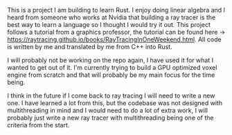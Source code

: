 This is a project I am building to learn Rust. 
I enjoy doing linear algebra and I heard from someone who works at Nvidia that building a ray tracer is the best way to learn a language so I thought I would try it out.
This project follows a tutorial from a graphics professor, the tutorial can be found here -> https://raytracing.github.io/books/RayTracingInOneWeekend.html.
All code is written by me and translated by me from C++ into Rust.

I will probably not be working on the repo again, I have used it for what I wanted to get out of it. I'm currently trying to build a GPU optimized voxel engine from scratch and that will probably be my main focus for the time being. 

I think in the future if I come back to ray tracing I will need to write a new one. I have learned a lot from this, but the codebase was not designed with multithreading in mind and I would need to do a lot of extra work, I will probably just write a new ray tracer with multithreading being one of the criteria from the start.
